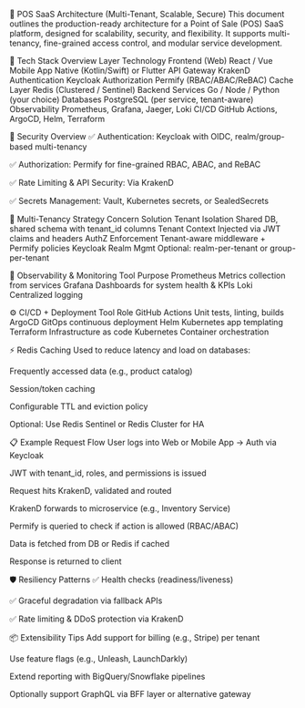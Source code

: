 🧾 POS SaaS Architecture (Multi-Tenant, Scalable, Secure)
This document outlines the production-ready architecture for a Point of Sale (POS) SaaS platform, designed for scalability, security, and flexibility. It supports multi-tenancy, fine-grained access control, and modular service development.

🧱 Tech Stack Overview
Layer Technology
Frontend (Web) React / Vue
Mobile App Native (Kotlin/Swift) or Flutter
API Gateway KrakenD
Authentication Keycloak
Authorization Permify (RBAC/ABAC/ReBAC)
Cache Layer Redis (Clustered / Sentinel)
Backend Services Go / Node / Python (your choice)
Databases PostgreSQL (per service, tenant-aware)
Observability Prometheus, Grafana, Jaeger, Loki
CI/CD GitHub Actions, ArgoCD, Helm, Terraform

🔐 Security Overview
✅ Authentication: Keycloak with OIDC, realm/group-based multi-tenancy

✅ Authorization: Permify for fine-grained RBAC, ABAC, and ReBAC

✅ Rate Limiting & API Security: Via KrakenD

✅ Secrets Management: Vault, Kubernetes secrets, or SealedSecrets

🧩 Multi-Tenancy Strategy
Concern Solution
Tenant Isolation Shared DB, shared schema with tenant_id columns
Tenant Context Injected via JWT claims and headers
AuthZ Enforcement Tenant-aware middleware + Permify policies
Keycloak Realm Mgmt Optional: realm-per-tenant or group-per-tenant

🧪 Observability & Monitoring
Tool Purpose
Prometheus Metrics collection from services
Grafana Dashboards for system health & KPIs
Loki Centralized logging

⚙️ CI/CD + Deployment
Tool Role
GitHub Actions Unit tests, linting, builds
ArgoCD GitOps continuous deployment
Helm Kubernetes app templating
Terraform Infrastructure as code
Kubernetes Container orchestration

⚡ Redis Caching
Used to reduce latency and load on databases:

Frequently accessed data (e.g., product catalog)

Session/token caching

Configurable TTL and eviction policy

Optional: Use Redis Sentinel or Redis Cluster for HA

📋 Example Request Flow
User logs into Web or Mobile App → Auth via Keycloak

JWT with tenant_id, roles, and permissions is issued

Request hits KrakenD, validated and routed

KrakenD forwards to microservice (e.g., Inventory Service)

Permify is queried to check if action is allowed (RBAC/ABAC)

Data is fetched from DB or Redis if cached

Response is returned to client

🛡️ Resiliency Patterns
✅ Health checks (readiness/liveness)

✅ Graceful degradation via fallback APIs

✅ Rate limiting & DDoS protection via KrakenD

📦 Extensibility Tips
Add support for billing (e.g., Stripe) per tenant

Use feature flags (e.g., Unleash, LaunchDarkly)

Extend reporting with BigQuery/Snowflake pipelines

Optionally support GraphQL via BFF layer or alternative gateway
